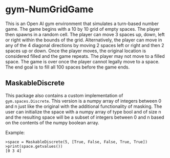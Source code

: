 # gym-NumGridGame

This is an Open AI gym environment that simulates a turn-based number
game.  The game begins with a 10 by 10 grid of empty spaces.  The player
then spawns in a random cell.  The player can move 3 spaces up, down,
left or right within the bounds of the grid.  Alternatively, the player 
can move in any of the 4 diagonal directions by moving 2 spaces left or 
right and then 2 spaces up or down.  Once the player moves, the original 
location is considered filled and the game repeats.  The player may not 
move to a filled space. The game is over once the player cannot legally 
move to a space. The end goal is to fill all 100 spaces before the game 
ends.

## MaskableDiscrete

This package also contains a custom implementation of
`gym.spaces.Discrete`.  This version is a numpy array of integers
between 0 and n just like the original with the additional functionality
of masking.  The user can initialize the space with a numpy array of
type bool and of size n and the resulting space will be a subset of
integers between 0 and n based on the contents of the numpy boolean
array.

Example:
```
>space = MaskableDiscrete(5, [True, False, False, True, True])
>print(space.getvalues())
[0 3 4]
```

